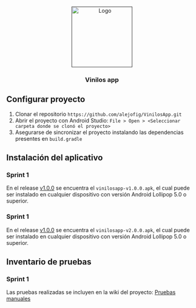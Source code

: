 
<br />
<div align="center">
  <a href="">
    <img src="https://user-images.githubusercontent.com/39011208/235379867-1fab1a9c-c9e8-4cd1-ae27-2a73d6983de7.png" alt="Logo" width="160" height="160">
  </a>

<h3 align="center">Vinilos app</h3>

</div>

## Configurar proyecto

1. Clonar el repositorio  ```https://github.com/alejofig/VinilosApp.git```
2. Abrir el proyecto con Android Studio:  ```File > Open > <Seleccionar carpeta donde se clonó el proyecto> ```
3. Asegurarse de  sincronizar el proyecto instalando las dependencias presentes en  ```build.gradle```

## Instalación del aplicativo
### Sprint 1
En el release [v1.0.0](https://github.com/alejofig/VinilosApp/releases/tag/v1.0.0) se encuentra el ```vinilosapp-v1.0.0.apk```, el cual puede ser instalado en cualquier dispositivo con versión Android  Lollipop 5.0 o superior.

### Sprint 1
En el release [v1.0.0](https://github.com/alejofig/VinilosApp/releases/tag/v2.0.0) se encuentra el ```vinilosapp-v2.0.0.apk```, el cual puede ser instalado en cualquier dispositivo con versión Android  Lollipop 5.0 o superior.

## Inventario de pruebas
### Sprint 1
Las pruebas realizadas se incluyen en la wiki del proyecto:  [Pruebas manuales](https://github.com/alejofig/VinilosApp/wiki/Inventario-de-Pruebas)

